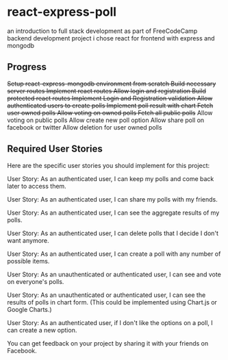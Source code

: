 # react-express-poll

an introduction to full stack development as part of FreeCodeCamp backend development project
i chose react for frontend with express and mongodb

## Progress

 ~~Setup react-express-mongodb environment from scratch
 Build necessary server routes
 Implement react routes 
 Allow login and registration
 Build protected react routes
 Implement Login and Registration validation
 Allow authenticated users to create polls
 Implement poll result with chart
 Fetch user owned polls
 Allow voting on owned polls
 Fetch all public polls~~
 Allow voting on public polls
 Allow create new poll option
 Allow share poll on facebook or twitter
 Allow deletion for user owned polls

## Required User Stories
Here are the specific user stories you should implement for this project:

User Story: As an authenticated user, I can keep my polls and come back later to access them.

User Story: As an authenticated user, I can share my polls with my friends.

User Story: As an authenticated user, I can see the aggregate results of my polls.

User Story: As an authenticated user, I can delete polls that I decide I don't want anymore.

User Story: As an authenticated user, I can create a poll with any number of possible items.

User Story: As an unauthenticated or authenticated user, I can see and vote on everyone's polls.

User Story: As an unauthenticated or authenticated user, I can see the results of polls in chart form. (This could be implemented using Chart.js or Google Charts.)

User Story: As an authenticated user, if I don't like the options on a poll, I can create a new option.

You can get feedback on your project by sharing it with your friends on Facebook.


